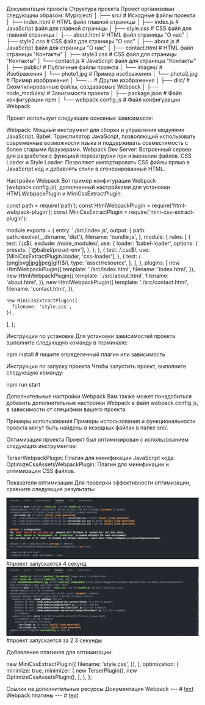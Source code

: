 Документация проекта
Структура проекта
Проект организован следующим образом:
Myproject/
│
├── src/                    # Исходные файлы проекта
│   ├── index.html          # HTML файл главной страницы
│   ├── index.js            # JavaScript файл для главной страницы
│   ├── style.css           # CSS файл для главной страницы
│   ├── about.html          # HTML файл страницы "О нас"
│   ├── style2.css          # CSS файл для страницы "О нас"
│   ├── about.js            # JavaScript файл для страницы "О нас"
│   ├── contact.html        # HTML файл страницы "Контакты"
│   ├── style3.css          # CSS файл для страницы "Контакты"
│   └── contact.js          # JavaScript файл для страницы "Контакты"
│
├── public/                 # Публичные файлы проекта
│   └── images/             # Изображения
│       └── photo1.jpg      # Пример изображения
│       └── photo2.jpg      # Пример изображения
│       └── ...             # Другие изображения
│
├── dist/                   # Скомпилированные файлы, создаваемые Webpack
│
├── node_modules/           # Зависимости проекта
│
├── package.json            # Файл конфигурации npm
│
└── webpack.config.js       # Файл конфигурации Webpack

Проект использует следующие основные зависимости:

Webpack: Мощный инструмент для сборки и управления модулями JavaScript.
Babel: Транспилятор JavaScript, позволяющий использовать современные возможности языка и поддерживать совместимость с более старыми браузерами.
Webpack Dev Server: Встроенный сервер для разработки с функцией перезагрузки при изменении файлов.
CSS Loader и Style Loader: Позволяют импортировать CSS файлы прямо в JavaScript код и добавлять стили в сгенерированный HTML.



Настройки Webpack
Вот пример конфигурации Webpack (webpack.config.js), дополненный настройками для установки HTMLWebpackPlugin и MiniCssExtractPlugin:

const path = require('path');
const HtmlWebpackPlugin = require('html-webpack-plugin');
const MiniCssExtractPlugin = require('mini-css-extract-plugin');

module.exports = {
  entry: './src/index.js',
  output: {
    path: path.resolve(__dirname, 'dist'),
    filename: 'bundle.js',
  },
  module: {
    rules: [
      {
        test: /\.js$/,
        exclude: /node_modules/,
        use: {
          loader: 'babel-loader',
          options: {
            presets: ['@babel/preset-env'],
          },
        },
      },
      {
        test: /\.css$/,
        use: [MiniCssExtractPlugin.loader, 'css-loader'],
      },
      {
        test: /\.(png|svg|jpg|jpeg|gif)$/i,
        type: 'asset/resource',
      },
    ],
  },
  plugins: [
    new HtmlWebpackPlugin({
      template: './src/index.html', 
      filename: 'index.html', 
    }),
    new HtmlWebpackPlugin({
      template: './src/about.html', 
      filename: 'about.html', 
    }),
    new HtmlWebpackPlugin({
      template: './src/contact.html', 
      filename: 'contact.html', 
    }),
    
    new MiniCssExtractPlugin({
      filename: 'style.css',
    }),
  ],
};


Инструкции по установке
Для установки зависимостей проекта выполните следующую команду в терминале:

npm install  # пишите определенный плагин или зависимость

Инструкции по запуску проекта
Чтобы запустить проект, выполните следующую команду:

npm run start


Дополнительные настройки Webpack
Вам также может понадобиться добавить дополнительные настройки Webpack в файл webpack.config.js, в зависимости от специфики вашего проекта.

Примеры использования
Примеры использования и функциональности проекта могут быть найдены в исходных файлах в папке src/.



Оптимизация проекта
Проект был оптимизирован с использованием следующих инструментов:

TerserWebpackPlugin: Плагин для минификации JavaScript кода.
OptimizeCssAssetsWebpackPlugin: Плагин для минификации и оптимизации CSS файлов.

Показатели оптимизации
Для проверки эффективности оптимизации, сравните следующие результаты:

![запуск проекта до добавление оптимизации](2024-02-14_15-42-55.png) #проект запускается 4 секунд
![заупск проекта после добавление оптимизации](2024-02-14_15-38-11.png) #проект запускается за 2.3 секунды


Добавление плагинов для оптимизации:

new MiniCssExtractPlugin({
      filename: 'style.css',
    }),
  ],
  optimization: {
    minimize: true,
    minimizer: [
      new TerserPlugin(),
      new OptimizeCssAssetsPlugin(),
    ],
  },
};


Ссылки на дополнительные ресурсы
Документация Webpack  --- # [text](https://webpack.js.org/concepts/)
Webpack плагины ---  # [text](https://webpack.js.org/plugins/)

